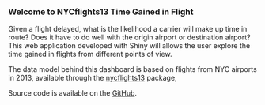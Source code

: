 ### Welcome to NYCflights13 Time Gained in Flight

Given a flight delayed, what is the likelihood a carrier will make up time in route? Does it have to do well with the origin airport or destination airport? This web application developed with Shiny will allows the user explore the time gained in flights from different points of view.

The data model behind this dashboard is based on flights from NYC airports in 2013, available through the  [nycflights13](https://cran.r-project.org/web/packages/nycflights13/nycflights13.pdf) package,

Source code is available on the [GitHub](https://github.com/eKtorpKamprad/dev-data-prod-shiny).
